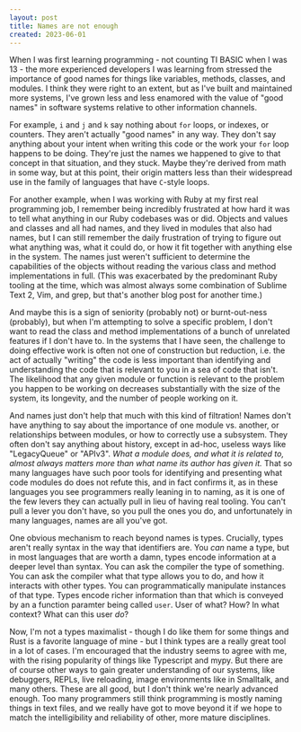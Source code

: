 ```yaml
---
layout: post
title: Names are not enough
created: 2023-06-01
---
```


When I was first learning programming - not counting TI BASIC when I was 13 - the more experienced developers I was learning from stressed the importance of good names for things like variables, methods, classes, and modules. I think they were right to an extent, but as I've built and maintained more systems, I've grown less and less enamored with the value of "good names" in software systems relative to other information channels.

For example, `i` and `j` and `k` say nothing about `for` loops, or indexes, or counters. They aren't actually "good names" in any way. They don't say anything about your intent when writing this code or the work your `for` loop happens to be doing. They're just the names we happened to give to that concept in that situation, and they stuck. Maybe they're derived from math in some way, but at this point, their origin matters less than their widespread use in the family of languages that have `C`-style loops.

For another example, when I was working with Ruby at my first real programming job, I remember being incredibly frustrated at how hard it was to tell what anything in our Ruby codebases was or did. Objects and values and classes and all had names, and they lived in modules that also had names, but I can still remember the daily frustration of trying to figure out what anything was, what it could do, or how it fit together with anything else in the system. The names just weren't sufficient to determine the capabilities of the objects without reading the various class and method implementations in full. (This was exacerbated by the predominant Ruby tooling at the time, which was almost always some combination of Sublime Text 2, Vim, and grep, but that's another blog post for another time.)

And maybe this is a sign of seniority (probably not) or burnt-out-ness (probably), but when I'm attempting to solve a specific problem, I don't want to read the class and method implementations of a bunch of unrelated features if I don't have to. In the systems that I have seen, the challenge to doing effective work is often not one of construction but reduction, i.e. the act of actually "writing" the code is less important than identifying and understanding the code that is relevant to you in a sea of code that isn't. The likelihood that any given module or function is relevant to the problem you happen to be working on decreases substantially with the size of the system, its longevity, and the number of people working on it. 

And names just don't help that much with this kind of filtration! Names don't have anything to say about the importance of one module vs. another, or relationships between modules, or how to correctly use a subsystem. They often don't say anything about history, except in ad-hoc, useless ways like "LegacyQueue" or "APIv3". *What a module does, and what it is related to, almost always matters more than what name its author has given it.* That so many languages have such poor tools for identifying and presenting what code modules do does not refute this, and in fact confirms it, as in these languages you see programmers really leaning in to naming, as it is one of the few levers they can actually pull in lieu of having real tooling. You can't pull a lever you don't have, so you pull the ones you do, and unfortunately in many languages, names are all you've got.

One obvious mechanism to reach beyond names is types. Crucially, types aren't really syntax in the way that identifiers are. You *can* name a type, but in most languages that are worth a damn, types encode information at a deeper level than syntax. You can ask the compiler the type of something. You can ask the compiler what that type allows you to do, and how it interacts with other types. You can programmatically manipulate instances of that type. Types encode richer information than that which is conveyed by an a function paramter being called `user`. User of what? How? In what context? What can this user *do*?

Now, I'm not a types maximalist - though I do like them for some things and Rust is a favorite language of mine - but I think types are a really great tool in a lot of cases. I'm encouraged that the industry seems to agree with me, with the rising popularity of things like Typescript and mypy. But there are of course other ways to gain greater understanding of our systems, like debuggers, REPLs, live reloading, image environments like in Smalltalk, and many others. These are all good, but I don't think we're nearly advanced enough. Too many programmers still think programming is mostly naming things in text files, and we really have got to move beyond it if we hope to match the intelligibility and reliability of other, more mature disciplines.
